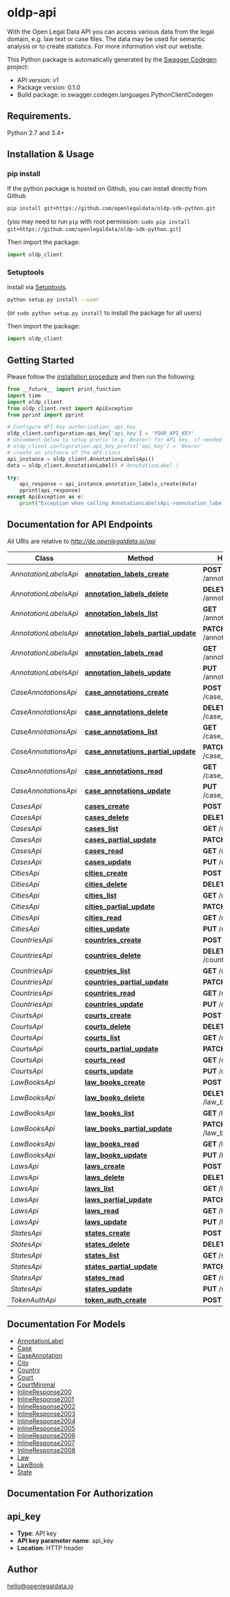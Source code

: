 # oldp-api
With the Open Legal Data API you can access various data from the legal domain, e.g. law text or case files. The data may be used for semantic analysis or to create statistics. For more information visit our website.

This Python package is automatically generated by the [Swagger Codegen](https://github.com/swagger-api/swagger-codegen) project:

- API version: v1
- Package version: 0.1.0
- Build package: io.swagger.codegen.languages.PythonClientCodegen

## Requirements.

Python 2.7 and 3.4+

## Installation & Usage
### pip install

If the python package is hosted on Github, you can install directly from Github

```sh
pip install git+https://github.com/openlegaldata/oldp-sdk-python.git
```
(you may need to run `pip` with root permission: `sudo pip install git+https://github.com/openlegaldata/oldp-sdk-python.git`)

Then import the package:
```python
import oldp_client 
```

### Setuptools

Install via [Setuptools](http://pypi.python.org/pypi/setuptools).

```sh
python setup.py install --user
```
(or `sudo python setup.py install` to install the package for all users)

Then import the package:
```python
import oldp_client
```

## Getting Started

Please follow the [installation procedure](#installation--usage) and then run the following:

```python
from __future__ import print_function
import time
import oldp_client
from oldp_client.rest import ApiException
from pprint import pprint

# Configure API key authorization: api_key
oldp_client.configuration.api_key['api_key'] = 'YOUR_API_KEY'
# Uncomment below to setup prefix (e.g. Bearer) for API key, if needed
# oldp_client.configuration.api_key_prefix['api_key'] = 'Bearer'
# create an instance of the API class
api_instance = oldp_client.AnnotationLabelsApi()
data = oldp_client.AnnotationLabel() # AnnotationLabel | 

try:
    api_response = api_instance.annotation_labels_create(data)
    pprint(api_response)
except ApiException as e:
    print("Exception when calling AnnotationLabelsApi->annotation_labels_create: %s\n" % e)

```

## Documentation for API Endpoints

All URIs are relative to *http://de.openlegaldata.io/api*

Class | Method | HTTP request | Description
------------ | ------------- | ------------- | -------------
*AnnotationLabelsApi* | [**annotation_labels_create**](docs/AnnotationLabelsApi.md#annotation_labels_create) | **POST** /annotation_labels/ | 
*AnnotationLabelsApi* | [**annotation_labels_delete**](docs/AnnotationLabelsApi.md#annotation_labels_delete) | **DELETE** /annotation_labels/{id}/ | 
*AnnotationLabelsApi* | [**annotation_labels_list**](docs/AnnotationLabelsApi.md#annotation_labels_list) | **GET** /annotation_labels/ | 
*AnnotationLabelsApi* | [**annotation_labels_partial_update**](docs/AnnotationLabelsApi.md#annotation_labels_partial_update) | **PATCH** /annotation_labels/{id}/ | 
*AnnotationLabelsApi* | [**annotation_labels_read**](docs/AnnotationLabelsApi.md#annotation_labels_read) | **GET** /annotation_labels/{id}/ | 
*AnnotationLabelsApi* | [**annotation_labels_update**](docs/AnnotationLabelsApi.md#annotation_labels_update) | **PUT** /annotation_labels/{id}/ | 
*CaseAnnotationsApi* | [**case_annotations_create**](docs/CaseAnnotationsApi.md#case_annotations_create) | **POST** /case_annotations/ | 
*CaseAnnotationsApi* | [**case_annotations_delete**](docs/CaseAnnotationsApi.md#case_annotations_delete) | **DELETE** /case_annotations/{id}/ | 
*CaseAnnotationsApi* | [**case_annotations_list**](docs/CaseAnnotationsApi.md#case_annotations_list) | **GET** /case_annotations/ | 
*CaseAnnotationsApi* | [**case_annotations_partial_update**](docs/CaseAnnotationsApi.md#case_annotations_partial_update) | **PATCH** /case_annotations/{id}/ | 
*CaseAnnotationsApi* | [**case_annotations_read**](docs/CaseAnnotationsApi.md#case_annotations_read) | **GET** /case_annotations/{id}/ | 
*CaseAnnotationsApi* | [**case_annotations_update**](docs/CaseAnnotationsApi.md#case_annotations_update) | **PUT** /case_annotations/{id}/ | 
*CasesApi* | [**cases_create**](docs/CasesApi.md#cases_create) | **POST** /cases/ | 
*CasesApi* | [**cases_delete**](docs/CasesApi.md#cases_delete) | **DELETE** /cases/{id}/ | 
*CasesApi* | [**cases_list**](docs/CasesApi.md#cases_list) | **GET** /cases/ | 
*CasesApi* | [**cases_partial_update**](docs/CasesApi.md#cases_partial_update) | **PATCH** /cases/{id}/ | 
*CasesApi* | [**cases_read**](docs/CasesApi.md#cases_read) | **GET** /cases/{id}/ | 
*CasesApi* | [**cases_update**](docs/CasesApi.md#cases_update) | **PUT** /cases/{id}/ | 
*CitiesApi* | [**cities_create**](docs/CitiesApi.md#cities_create) | **POST** /cities/ | 
*CitiesApi* | [**cities_delete**](docs/CitiesApi.md#cities_delete) | **DELETE** /cities/{id}/ | 
*CitiesApi* | [**cities_list**](docs/CitiesApi.md#cities_list) | **GET** /cities/ | 
*CitiesApi* | [**cities_partial_update**](docs/CitiesApi.md#cities_partial_update) | **PATCH** /cities/{id}/ | 
*CitiesApi* | [**cities_read**](docs/CitiesApi.md#cities_read) | **GET** /cities/{id}/ | 
*CitiesApi* | [**cities_update**](docs/CitiesApi.md#cities_update) | **PUT** /cities/{id}/ | 
*CountriesApi* | [**countries_create**](docs/CountriesApi.md#countries_create) | **POST** /countries/ | 
*CountriesApi* | [**countries_delete**](docs/CountriesApi.md#countries_delete) | **DELETE** /countries/{id}/ | 
*CountriesApi* | [**countries_list**](docs/CountriesApi.md#countries_list) | **GET** /countries/ | 
*CountriesApi* | [**countries_partial_update**](docs/CountriesApi.md#countries_partial_update) | **PATCH** /countries/{id}/ | 
*CountriesApi* | [**countries_read**](docs/CountriesApi.md#countries_read) | **GET** /countries/{id}/ | 
*CountriesApi* | [**countries_update**](docs/CountriesApi.md#countries_update) | **PUT** /countries/{id}/ | 
*CourtsApi* | [**courts_create**](docs/CourtsApi.md#courts_create) | **POST** /courts/ | 
*CourtsApi* | [**courts_delete**](docs/CourtsApi.md#courts_delete) | **DELETE** /courts/{id}/ | 
*CourtsApi* | [**courts_list**](docs/CourtsApi.md#courts_list) | **GET** /courts/ | 
*CourtsApi* | [**courts_partial_update**](docs/CourtsApi.md#courts_partial_update) | **PATCH** /courts/{id}/ | 
*CourtsApi* | [**courts_read**](docs/CourtsApi.md#courts_read) | **GET** /courts/{id}/ | 
*CourtsApi* | [**courts_update**](docs/CourtsApi.md#courts_update) | **PUT** /courts/{id}/ | 
*LawBooksApi* | [**law_books_create**](docs/LawBooksApi.md#law_books_create) | **POST** /law_books/ | 
*LawBooksApi* | [**law_books_delete**](docs/LawBooksApi.md#law_books_delete) | **DELETE** /law_books/{id}/ | 
*LawBooksApi* | [**law_books_list**](docs/LawBooksApi.md#law_books_list) | **GET** /law_books/ | 
*LawBooksApi* | [**law_books_partial_update**](docs/LawBooksApi.md#law_books_partial_update) | **PATCH** /law_books/{id}/ | 
*LawBooksApi* | [**law_books_read**](docs/LawBooksApi.md#law_books_read) | **GET** /law_books/{id}/ | 
*LawBooksApi* | [**law_books_update**](docs/LawBooksApi.md#law_books_update) | **PUT** /law_books/{id}/ | 
*LawsApi* | [**laws_create**](docs/LawsApi.md#laws_create) | **POST** /laws/ | 
*LawsApi* | [**laws_delete**](docs/LawsApi.md#laws_delete) | **DELETE** /laws/{id}/ | 
*LawsApi* | [**laws_list**](docs/LawsApi.md#laws_list) | **GET** /laws/ | 
*LawsApi* | [**laws_partial_update**](docs/LawsApi.md#laws_partial_update) | **PATCH** /laws/{id}/ | 
*LawsApi* | [**laws_read**](docs/LawsApi.md#laws_read) | **GET** /laws/{id}/ | 
*LawsApi* | [**laws_update**](docs/LawsApi.md#laws_update) | **PUT** /laws/{id}/ | 
*StatesApi* | [**states_create**](docs/StatesApi.md#states_create) | **POST** /states/ | 
*StatesApi* | [**states_delete**](docs/StatesApi.md#states_delete) | **DELETE** /states/{id}/ | 
*StatesApi* | [**states_list**](docs/StatesApi.md#states_list) | **GET** /states/ | 
*StatesApi* | [**states_partial_update**](docs/StatesApi.md#states_partial_update) | **PATCH** /states/{id}/ | 
*StatesApi* | [**states_read**](docs/StatesApi.md#states_read) | **GET** /states/{id}/ | 
*StatesApi* | [**states_update**](docs/StatesApi.md#states_update) | **PUT** /states/{id}/ | 
*TokenAuthApi* | [**token_auth_create**](docs/TokenAuthApi.md#token_auth_create) | **POST** /token-auth/ | 


## Documentation For Models

 - [AnnotationLabel](docs/AnnotationLabel.md)
 - [Case](docs/Case.md)
 - [CaseAnnotation](docs/CaseAnnotation.md)
 - [City](docs/City.md)
 - [Country](docs/Country.md)
 - [Court](docs/Court.md)
 - [CourtMinimal](docs/CourtMinimal.md)
 - [InlineResponse200](docs/InlineResponse200.md)
 - [InlineResponse2001](docs/InlineResponse2001.md)
 - [InlineResponse2002](docs/InlineResponse2002.md)
 - [InlineResponse2003](docs/InlineResponse2003.md)
 - [InlineResponse2004](docs/InlineResponse2004.md)
 - [InlineResponse2005](docs/InlineResponse2005.md)
 - [InlineResponse2006](docs/InlineResponse2006.md)
 - [InlineResponse2007](docs/InlineResponse2007.md)
 - [InlineResponse2008](docs/InlineResponse2008.md)
 - [Law](docs/Law.md)
 - [LawBook](docs/LawBook.md)
 - [State](docs/State.md)


## Documentation For Authorization


## api_key

- **Type**: API key
- **API key parameter name**: api_key
- **Location**: HTTP header


## Author

hello@openlegaldata.io

